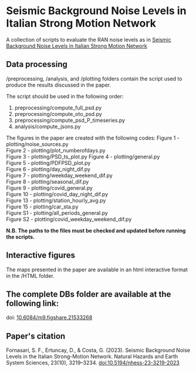# Seismic Background Noise Levels in Italian Strong Motion Network
A collection of scripts to evaluate the RAN noise levels as in [Seismic Background Noise Levels in Italian Strong Motion Network](https://doi.org/10.5194/nhess-23-3219-2023)

## Data processing
/preprocessing, /analysis, and /plotting folders contain the script used to produce the results discussed in the paper.

The script should be used in the following order:
1. preprocessing/compute_full_psd.py
2. preprocessing/compute_oto_psd.py
3. preprocessing/compute_psd_P_timeseries.py
4. analysis/compute_jsons.py

The figures in the paper are created with the following codes:
Figure 1 - plotting/noise_sources.py \
Figure 2 - plotting/plot_numberofdays.py \
Figure 3 - plotting/PSD_ts_plot.py
Figure 4 - plotting/general.py \
Figure 5 - plotting/PDFPSD_plot.py \
Figure 6 - plotting/day_night_dif.py \
Figure 7 - plotting/weekday_weekend_dif.py \
Figure 8 - plotting/seasonal_dif.py \
Figure 9 - plotting/covid_general.py \
Figure 10 - plotting/covid_day_night_dif.py \
Figure 13 - plotting/station_hourly_avg.py \
Figure 15 - plotting/car_sta.py \
Figure S1 - plotting/all_periods_general.py \
Figure S2 - plotting/covid_weekday_weekend_dif.py

**N.B. The paths to the files must be checked and updated before running the scripts.**

## Interactive figures
The maps presented in the paper are available in an html interactive format in the /HTML folder.

## The complete DBs folder are available at the following link:
doi: [10.6084/m9.figshare.21533268](https://doi.org/10.6084/m9.figshare.21533268)

## Paper's citation
Fornasari, S. F., Ertuncay, D., & Costa, G. (2023). Seismic Background Noise Levels in the Italian Strong-Motion Network. Natural Hazards and Earth System Sciences, 23(10), 3219–3234. [doi:10.5194/nhess-23-3219-2023](https://doi.org/10.5194/nhess-23-3219-2023)
